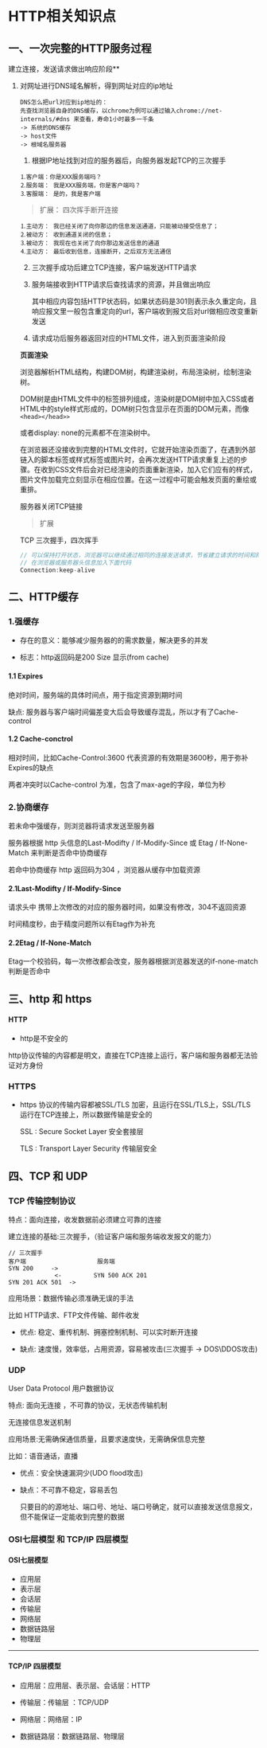 # HTTP相关知识点

## 一、一次完整的HTTP服务过程

建立连接，发送请求做出响应阶段**

1. 对网址进行DNS域名解析，得到网址对应的ip地址

   ```
   DNS怎么把url对应到ip地址的：
   先查找浏览器自身的DNS缓存，以chrome为例可以通过输入chrome://net-internals/#dns 来查看，寿命1小时最多一千条
   -> 系统的DNS缓存
   -> host文件
   -> 根域名服务器
   ```

   1. 根据IP地址找到对应的服务器后，向服务器发起TCP的三次握手

   ```
   ⒈客户端：你是XXX服务端吗？
   ⒉服务端： 我是XXX服务端，你是客户端吗？
   ⒊客服端： 是的，我是客户端
   ```

   > 扩展： 四次挥手断开连接

   ```
   ⒈主动方： 我已经关闭了向你那边的信息发送通道，只能被动接受信息了；
   ⒉被动方： 收到通道关闭的信息；
   ⒊被动方： 我现在也关闭了向你那边发送信息的通道
   ⒋主动方： 最后收到信息，连接断开，之后双方无法通信
   ```

   2. 三次握手成功后建立TCP连接，客户端发送HTTP请求

   3. 服务端接收到HTTP请求后查找请求的资源，并且做出响应

      其中相应内容包括HTTP状态码，如果状态码是301则表示永久重定向，且响应报文里一般包含重定向的url，客户端收到报文后对url做相应改变重新发送

   4. 请求成功后服务器返回对应的HTML文件，进入到页面渲染阶段

   **页面渲染**

   浏览器解析HTML结构，构建DOM树，构建渲染树，布局渲染树，绘制渲染树。

   DOM树是由HTML文件中的标签排列组成，渲染树是DOM树中加入CSS或者HTML中的style样式形成的，DOM树只包含显示在页面的DOM元素，而像`<head></head>>`

   或者display: none的元素都不在渲染树中。

    在浏览器还没接收到完整的HTML文件时，它就开始渲染页面了，在遇到外部链入的脚本标签或样式标签或图片时，会再次发送HTTP请求重复上述的步骤。在收到CSS文件后会对已经渲染的页面重新渲染，加入它们应有的样式，图片文件加载完立刻显示在相应位置。在这一过程中可能会触发页面的重绘或重排。 

     

   服务器关闭TCP链接 

   > 扩展

   TCP 三次握手，四次挥手

   ```js
   // 可以保持打开状态，浏览器可以继续通过相同的连接发送请求，节省建立请求的时间和网络带宽
   // 在浏览器或服务器头信息加入下面代码
   Connection:keep-alive
   ```

   


## 二、HTTP缓存

### 1.强缓存

- 存在的意义：能够减少服务器的的需求数量，解决更多的并发

- 标志：http返回码是200 Size 显示(from cache)

#### 1.1 Expires

绝对时间，服务端的具体时间点，用于指定资源到期时间

缺点: 服务器与客户端时间偏差变大后会导致缓存混乱，所以才有了Cache-control

#### 1.2 Cache-conctrol

相对时间，比如Cache-Control:3600 代表资源的有效期是3600秒，用于弥补Expires的缺点

两者冲突时以Cache-control 为准，包含了max-age的字段，单位为秒



### 2.协商缓存

若未命中强缓存，则浏览器将请求发送至服务器

服务器根据 http 头信息的Last-Modifty / If-Modify-Since 或 Etag / If-None-Match 来判断是否命中协商缓存   

若命中协商缓存 http 返回码为304   ，浏览器从缓存中加载资源

#### 2.1Last-Modifty / If-Modify-Since

请求头中 携带上次修改的对应的服务器时间，如果没有修改，304不返回资源

时间精度秒，由于精度问题所以有Etag作为补充

#### 2.2Etag / If-None-Match

Etag一个校验码，每一次修改都会改变，服务器根据浏览器发送的if-none-match判断是否命中

## 三、http 和 https

#### HTTP

- http是不安全的

http协议传输的内容都是明文，直接在TCP连接上运行，客户端和服务器都无法验证对方身份

### HTTPS

- https 协议的传输内容都被SSL/TLS 加密，且运行在SSL/TLS上，SSL/TLS 运行在TCP连接上，所以数据传输是安全的

  SSL : Secure Socket Layer 安全套接层

  TLS : Transport Layer Security 传输层安全



## 四、TCP 和 UDP

### TCP 传输控制协议

特点：面向连接，收发数据前必须建立可靠的连接

建立连接的基础:三次握手，（验证客户端和服务端收发报文的能力）

```
// 三次握手
客户端                    服务端
SYN 200     ->               
             <-         SYN 500 ACK 201
SYN 201 ACK 501  ->
```

应用场景：数据传输必须准确无误的手法

比如 HTTP请求、FTP文件传输、邮件收发

- 优点: 稳定、重传机制、拥塞控制机制、可以实时断开连接

- 缺点: 速度慢，效率低，占用资源，容易被攻击(三次握手 ->  DOS\DDOS攻击)

### UDP 

User Data Protocol 用户数据协议

特点: 面向无连接 ，不可靠的协议，无状态传输机制

无连接信息发送机制

应用场景:无需确保通信质量，且要求速度快，无需确保信息完整

比如：语音通话，直播

- 优点：安全快速漏洞少(UDO flood攻击)

- 缺点：不可靠不稳定，容易丢包

  只要目的的源地址、端口号、地址、端口号确定，就可以直接发送信息报文，但不能保证一定能收到完整的数据

### OSI七层模型 和 TCP/IP 四层模型

#### OSI七层模型

- 应用层
- 表示层
- 会话层
- 传输层
- 网络层
- 数据链路层
- 物理层

------

#### TCP/IP 四层模型

- 应用层：应用层、表示层、会话层：HTTP

- 传输层：传输层 ：TCP/UDP
- 网络层：网络层：IP
- 数据链路层：数据链路层、物理层
